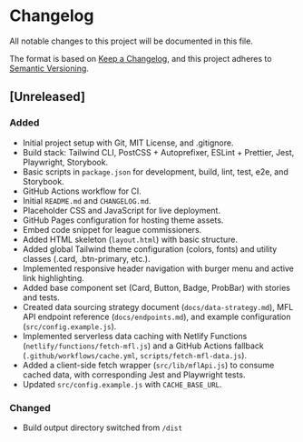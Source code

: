 # Changelog
All notable changes to this project will be documented in this file.

The format is based on [Keep a Changelog](https://keepachangelog.com/en/1.0.0/),
and this project adheres to [Semantic Versioning](https://semver.org/spec/v2.0.0.html).

## [Unreleased]

### Added
- Initial project setup with Git, MIT License, and .gitignore.
- Build stack: Tailwind CLI, PostCSS + Autoprefixer, ESLint + Prettier, Jest, Playwright, Storybook.
- Basic scripts in `package.json` for development, build, lint, test, e2e, and Storybook.
- GitHub Actions workflow for CI.
- Initial `README.md` and `CHANGELOG.md`.
- Placeholder CSS and JavaScript for live deployment.
- GitHub Pages configuration for hosting theme assets.
- Embed code snippet for league commissioners.
- Added HTML skeleton (`layout.html`) with basic structure.
- Added global Tailwind theme configuration (colors, fonts) and utility classes (.card, .btn-primary, etc.).
- Implemented responsive header navigation with burger menu and active link highlighting.
- Added base component set (Card, Button, Badge, ProbBar) with stories and tests.
- Created data sourcing strategy document (`docs/data-strategy.md`), MFL API endpoint reference (`docs/endpoints.md`), and example configuration (`src/config.example.js`).
- Implemented serverless data caching with Netlify Functions (`netlify/functions/fetch-mfl.js`) and a GitHub Actions fallback (`.github/workflows/cache.yml`, `scripts/fetch-mfl-data.js`).
- Added a client-side fetch wrapper (`src/lib/mflApi.js`) to consume cached data, with corresponding Jest and Playwright tests.
- Updated `src/config.example.js` with `CACHE_BASE_URL`.

### Changed
- Build output directory switched from `/dist`